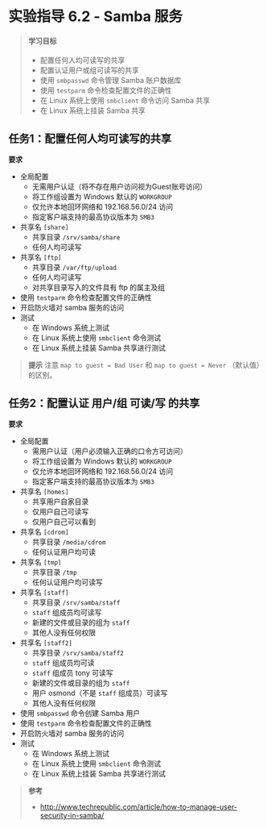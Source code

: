 # 实验指导 6.2 - Samba 服务

>#### 学习目标
>* 配置任何人均可读写的共享
>* 配置认证用户或组可读写的共享
>* 使用 `smbpasswd` 命令管理 Samba 账户数据库
>* 使用 `testparm` 命令检查配置文件的正确性
>* 在 Linux 系统上使用 `smbclient` 命令访问 Samba 共享
>* 在 Linux 系统上挂装 Samba 共享 

## 任务1：配置任何人均可读写的共享

**要求**
* 全局配置
  * 无需用户认证（将不存在用户访问视为Guest账号访问）
  * 将工作组设置为 Windows 默认的 `WORKGROUP`
  * 仅允许本地回环网络和 192.168.56.0/24 访问
  * 指定客户端支持的最高协议版本为 `SMB3` 
* 共享名 `[share]`
  * 共享目录 `/srv/samba/share`
  * 任何人均可读写
* 共享名 `[ftp]`
  * 共享目录 `/var/ftp/upload`
  * 任何人均可读写
  * 对共享目录写入的文件具有 ftp 的属主及组
* 使用 `testparm` 命令检查配置文件的正确性
* 开启防火墙对 samba 服务的访问
* 测试
  * 在 Windows 系统上测试
  * 在 Linux 系统上使用 `smbclient` 命令测试 
  * 在 Linux 系统上挂装 Samba 共享进行测试 

>**提示** 注意 `map to guest = Bad User` 和 `map to guest = Never` （默认值）的区别。

## 任务2：配置认证 用户/组 可读/写 的共享

**要求**
* 全局配置
  * 需用户认证（用户必须输入正确的口令方可访问）
  * 将工作组设置为 Windows 默认的 `WORKGROUP`
  * 仅允许本地回环网络和 192.168.56.0/24 访问
  * 指定客户端支持的最高协议版本为 `SMB3` 
* 共享名 `[homes]`
  * 共享用户自家目录
  * 仅用户自己可读写
  * 仅用户自己可以看到 
* 共享名 `[cdrom]`
  * 共享目录 `/media/cdrom`
  * 任何认证用户均可读
* 共享名 `[tmp]`
  * 共享目录 `/tmp`
  * 任何认证用户均可读写
* 共享名 `[staff]`
  * 共享目录 `/srv/samba/staff`
  * `staff` 组成员均可读写
  * 新建的文件或目录的组为 `staff`
  * 其他人没有任何权限
* 共享名 `[staff2]`
  * 共享目录 `/srv/samba/staff2`
  * `staff` 组成员均可读
  * `staff` 组成员 tony 可读写
  * 新建的文件或目录的组为 `staff`
  * 用户 osmond（不是 `staff` 组成员）可读写 
  * 其他人没有任何权限
* 使用 `smbpasswd` 命令创建 Samba 用户
* 使用 `testparm` 命令检查配置文件的正确性
* 开启防火墙对 samba 服务的访问
* 测试
  * 在 Windows 系统上测试
  * 在 Linux 系统上使用 `smbclient` 命令测试
  * 在 Linux 系统上挂装 Samba 共享进行测试 


>**参考**
>* http://www.techrepublic.com/article/how-to-manage-user-security-in-samba/
